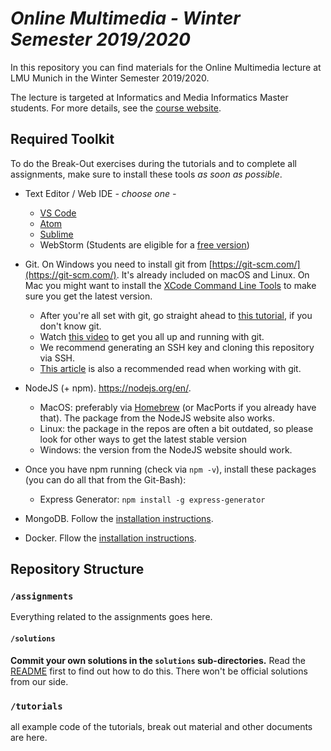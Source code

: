 # _Online Multimedia - Winter Semester 2019/2020_

In this repository you can find materials for the Online Multimedia lecture
at LMU Munich in the Winter Semester 2019/2020.

The lecture is targeted at Informatics and Media Informatics Master students.
For more details, see the [course website](http://www.medien.ifi.lmu.de/lehre/ws1920/omm/).

## Required Toolkit

To do the Break-Out exercises during the tutorials and to complete all assignments, make sure to install these tools *as soon as possible*.

- Text Editor / Web IDE *- choose one -*
  - [VS Code](https://code.visualstudio.com/download)
  - [Atom](https://atom.io/)
  - [Sublime](https://www.sublimetext.com/)
  - WebStorm (Students are eligible for a [free version](https://www.jetbrains.com/shop/eform/students))

- Git. On Windows you need to install git from [https://git-scm.com/](https://git-scm.com/). It's already included on macOS and Linux. On Mac you might want to install the [XCode Command Line Tools](http://railsapps.github.io/xcode-command-line-tools.html) to make sure you get the latest version.
    - After you're all set with git, go straight ahead to [this tutorial](https://rogerdudler.github.io/git-guide/), if you don't know git.
    - Watch [this video](https://www.youtube.com/watch?v=Y9XZQO1n_7c) to get you all up and running with git.
    - We recommend generating an SSH key and cloning this repository via SSH.
    - [This article](https://chris.beams.io/posts/git-commit/) is also a recommended read when working with git.

- NodeJS (+ npm). https://nodejs.org/en/.
    - MacOS: preferably via [Homebrew](https://brew.sh/) (or MacPorts if you already have that).  The package from the NodeJS website also works.
    - Linux: the package in the repos are often a bit outdated, so please look for other ways to get the latest stable version
    - Windows: the version from the NodeJS website should work.
- Once you have npm running (check via `npm -v`), install these packages (you can do all that from the Git-Bash):
  - Express Generator: `npm install -g express-generator`

- MongoDB. Follow the [installation instructions](https://docs.mongodb.com/manual/installation/).

- Docker. Fllow the [installation instructions](https://docs.docker.com/install/).

## Repository Structure

### `/assignments`

Everything related to the assignments goes here.

#### `/solutions`
**Commit your own solutions in the `solutions` sub-directories.** 
Read the [README](https://github.com/mimuc/omm-ws1920/tree/master/assignments/solutions) first to find out how to do this. There won't be official solutions from our side.

### `/tutorials`
all example code of the tutorials, break out material and other documents are here.

